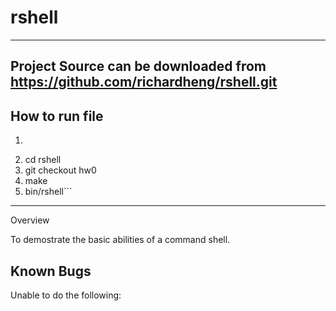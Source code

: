 rshell
==========

---
Project Source can be downloaded from https://github.com/richardheng/rshell.git
---

How to run file
------------

1. ```git clone http://github.com/richardheng/rshell.git
2. cd rshell
3. git checkout hw0
4. make
5. bin/rshell```

-----
Overview

To demostrate the basic abilities of a command shell. 

Known Bugs
---

Unable to do the following:
